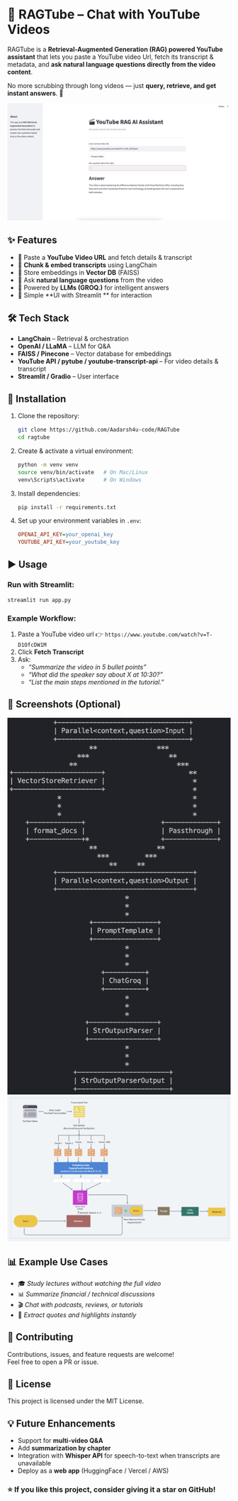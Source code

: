 # 🎥 RAGTube – Chat with YouTube Videos

RAGTube is a **Retrieval-Augmented Generation (RAG) powered YouTube assistant** that lets you paste a YouTube video Url, fetch its transcript & metadata, and **ask natural language questions directly from the video content**.  

No more scrubbing through long videos — just **query, retrieve, and get instant answers**. 🚀  

![HomepageUI](./img/UI.png)



## ✨ Features
- 🔗 Paste a **YouTube Video URL** and fetch details & transcript  
- 📑 **Chunk & embed transcripts** using LangChain  
- 📂 Store embeddings in **Vector DB** (FAISS)  
- 💬 Ask **natural language questions** from the video  
- 🤖 Powered by **LLMs (GROQ.)** for intelligent answers  
- 🎨 Simple **UI with Streamlit ** for interaction  



## 🛠️ Tech Stack
- **LangChain** – Retrieval & orchestration  
- **OpenAI / LLaMA** – LLM for Q&A  
- **FAISS / Pinecone** – Vector database for embeddings  
- **YouTube API / pytube / youtube-transcript-api** – For video details & transcript  
- **Streamlit / Gradio** – User interface  



## 🚀 Installation

1. Clone the repository:
   ```bash
   git clone https://github.com/Aadarsh4u-code/RAGTube
   cd ragtube
   ```

2. Create & activate a virtual environment:
   ```bash
   python -m venv venv
   source venv/bin/activate   # On Mac/Linux
   venv\Scripts\activate      # On Windows
   ```

3. Install dependencies:
   ```bash
   pip install -r requirements.txt
   ```

4. Set up your environment variables in `.env`:
   ```ini
   OPENAI_API_KEY=your_openai_key
   YOUTUBE_API_KEY=your_youtube_key
   ```


## ▶️ Usage

### Run with Streamlit:
```bash
streamlit run app.py
```

### Example Workflow:
1. Paste a YouTube video url 👉 `https://www.youtube.com/watch?v=T-D1OfcDW1M`  
2. Click **Fetch Transcript**  
3. Ask:  
   - *“Summarize the video in 5 bullet points”*  
   - *“What did the speaker say about X at 10:30?”*  
   - *“List the main steps mentioned in the tutorial.”*  


## 📸 Screenshots (Optional)
![HomepageUI](./img/chains.png)
![HomepageUI](./img/architecture.png)



## 📊 Example Use Cases
- 🎓 *Study lectures without watching the full video*  
- 📊 *Summarize financial / technical discussions*  
- 🎬 *Chat with podcasts, reviews, or tutorials*  
- 📖 *Extract quotes and highlights instantly*  


## 🤝 Contributing
Contributions, issues, and feature requests are welcome!  
Feel free to open a PR or issue.


## 📜 License
This project is licensed under the MIT License.  


## 💡 Future Enhancements
- Support for **multi-video Q&A**  
- Add **summarization by chapter**  
- Integration with **Whisper API** for speech-to-text when transcripts are unavailable  
- Deploy as a **web app** (HuggingFace / Vercel / AWS)  


### ⭐ If you like this project, consider giving it a star on GitHub!
